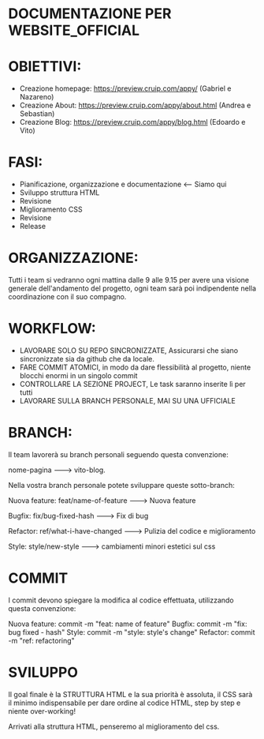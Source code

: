 # DOCUMENTAZIONE PER WEBSITE_OFFICIAL

# OBIETTIVI:

- Creazione homepage: https://preview.cruip.com/appy/ (Gabriel e Nazareno)
- Creazione About: https://preview.cruip.com/appy/about.html (Andrea e Sebastian)
- Creazione Blog: https://preview.cruip.com/appy/blog.html (Edoardo e Vito)

# FASI:

- Pianificazione, organizzazione e documentazione <-- Siamo qui
- Sviluppo struttura HTML
- Revisione
- Miglioramento CSS
- Revisione
- Release

# ORGANIZZAZIONE:

Tutti i team si vedranno ogni mattina dalle 9 alle 9.15 per avere una visione generale dell'andamento del progetto, ogni team sarà poi indipendente nella coordinazione con il suo compagno.

# WORKFLOW:

- LAVORARE SOLO SU REPO SINCRONIZZATE, Assicurarsi che siano sincronizzate sia da github che da locale.
- FARE COMMIT ATOMICI, in modo da dare flessibilità al progetto, niente blocchi enormi in un singolo commit
- CONTROLLARE LA SEZIONE PROJECT, Le task saranno inserite lì per tutti
- LAVORARE SULLA BRANCH PERSONALE, MAI SU UNA UFFICIALE

# BRANCH:

Il team lavorerà su branch personali seguendo questa convenzione:

nome-pagina ---> vito-blog.

Nella vostra branch personale potete sviluppare queste sotto-branch:

Nuova feature: feat/name-of-feature ---> Nuova feature

Bugfix: fix/bug-fixed-hash ---> Fix di bug

Refactor: ref/what-i-have-changed ---> Pulizia del codice e miglioramento

Style: style/new-style ---> cambiamenti minori estetici sul css

# COMMIT

I commit devono spiegare la modifica al codice effettuata, utilizzando questa convenzione:

Nuova feature: commit -m "feat: name of feature"
Bugfix: commit -m "fix: bug fixed - hash"
Style: commit -m "style: style's change"
Refactor: commit -m "ref: refactoring"

# SVILUPPO

Il goal finale è la STRUTTURA HTML e la sua priorità è assoluta, il CSS sarà il minimo indispensabile per dare ordine al codice HTML, step by step e niente over-working!

Arrivati alla struttura HTML, penseremo al miglioramento del css.
